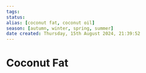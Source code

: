 ```yaml
---
tags: 
status:
alias: [coconut fat, coconut oil]
season: [autumn, winter, spring, summer]
date created: Thursday, 15th August 2024, 21:39:52
---
```


# Coconut Fat